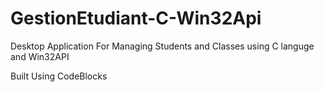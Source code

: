 # GestionEtudiant-C-Win32Api
Desktop Application For Managing Students and Classes using C languge and Win32API

Built Using CodeBlocks
